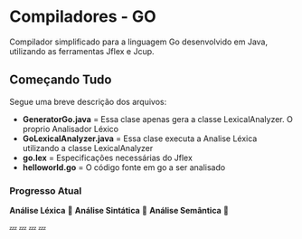 # Compiladores - GO
Compilador simplificado para a linguagem Go desenvolvido em Java, utilizando as ferramentas Jflex e Jcup.


## Começando Tudo

Segue uma breve descrição dos arquivos:
* **GeneratorGo.java** = Essa clase apenas gera a classe LexicalAnalyzer. O proprio Analisador Léxico 
* **GoLexicalAnalyzer.java** = Essa clase executa a Analise Léxica utilizando a classe LexicalAnalyzer
* **go.lex** = Especificações necessárias do Jflex
* **helloworld.go** = O código fonte em go a ser analisado

### Progresso Atual

**Análise Léxica** :red_circle:
**Análise Sintática** :red_circle:
**Análise Semântica** :red_circle:

:zzz: :zzz: :zzz: :zzz:
